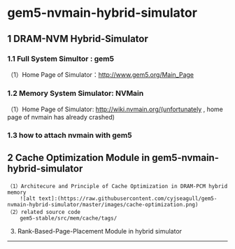 # gem5-nvmain-hybrid-simulator
1 DRAM-NVM Hybrid-Simulator
-----------------------------
### 1.1 Full System Simultor : gem5
（1）Home Page of Simulator：http://www.gem5.org/Main_Page

### 1.2 Memory System Simulator: NVMain
（1）Home Page of Simulator: http://wiki.nvmain.org/(unfortunately , home page of nvmain has already crashed)

### 1.3 how to attach nvmain with gem5

2 Cache Optimization Module in gem5-nvmain-hybrid-simulator
--------------------------------
    （1）Architecure and Principle of Cache Optimization in DRAM-PCM hybrid memory 
        ![alt text]:(https://raw.githubusercontent.com/cyjseagull/gem5-nvmain-hybrid-simulator/master/images/cache-optimization.png)
    （2）related source code
        gem5-stable/src/mem/cache/tags/
  
3. Rank-Based-Page-Placement Module in hybrid simulator
--------------------------------



